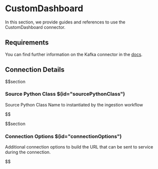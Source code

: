 # CustomDashboard

In this section, we provide guides and references to use the CustomDashboard connector.

## Requirements
<!-- to be updated -->
You can find further information on the Kafka connector in the [docs](https://docs.open-metadata.org/connectors/dashboard/customdashboard).

## Connection Details

$$section
### Source Python Class $(id="sourcePythonClass")

Source Python Class Name to instantiated by the ingestion workflow
<!-- sourcePythonClass to be updated -->
$$

$$section
### Connection Options $(id="connectionOptions")

Additional connection options to build the URL that can be sent to service during the connection.
<!-- connectionOptions to be updated -->
$$

